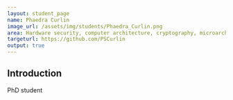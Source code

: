 ```yaml
---
layout: student_page
name: Phaedra Curlin
image_url: /assets/img/students/Phaedra_Curlin.png
area: Hardware security, computer architecture, cryptography, microarchitectural security metrics
targeturl: https://github.com/PSCurlin
output: true
---
```


## Introduction

PhD student
